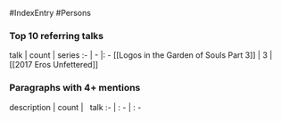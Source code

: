 #IndexEntry #Persons

### Top 10 referring talks
talk | count | series
:- | - |: -
[[Logos in the Garden of Souls Part 3]] | 3 | [[2017 Eros Unfettered]]

### Paragraphs with 4+ mentions
description | count | &nbsp;&nbsp;talk
:- | : - | : -

